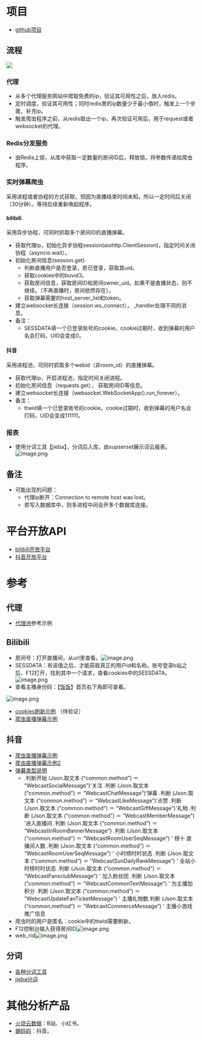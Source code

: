 # 项目
- [github项目](https://github.com/kate0603/danmu_crawler)
## 流程
![](https://cdn.nlark.com/yuque/0/2024/jpeg/745518/1709280275959-b7a623a1-2a99-41ee-bbd1-08baac0ea791.jpeg)
### 代理

- 从多个代理服务网站中爬取免费的ip，验证其可用性之后，放入redis。
- 定时调度，验证其可用性；同时redis里的ip数量少于最小值时，触发上一个步骤，补充ip。
- 触发爬虫程序之前，从redis取出一个ip，再次验证可用后，用于request或者websocket的代理。
### Redis分发服务

- 由Redis上锁，从库中获取一定数量的房间ID后，释放锁。将参数传递给爬虫程序。
### 实时弹幕爬虫
采用进程或者协程的方式获取，但因为直播结束时间未知，所以一定时间后关闭（30分钟）。等待后续重新唤起程序。
#### bilibili
采用异步协程，可同时抓取多个房间ID的直播弹幕。

- 获取代理ip，初始化异步协程session(aiohttp.ClientSession)，指定时间关闭协程（asyncio.wait）。
- 初始化房间信息(session.get)
   - 判断直播用户是否登录，若已登录，获取其uid。
   - 获取cookies中的buvid3。
   - 获取房间信息，获取房间ID和房间owner_uid。如果不是直播状态，则不继续。（不再直播时，房间依然存在）。
   - 获取弹幕需要的host_server_list和token。
- 建立websocket长连接（session.ws_connect）， _handler处理不同的消息。
- 备注：
   - SESSDATA填一个已登录账号的cookie。cookie过期时，收到弹幕的用户名会打码，UID会变成0。
#### 抖音
采用进程池，可同时抓取多个webid（非room_id）的直播弹幕。

- 获取代理ip，开启进程池，指定时间关闭进程。
- 初始化房间信息（requests.get）， 获取房间ID等信息。
- 建立websocket长连接（websocket.WebSocketApp().run_forever）。
- 备注：
   - ttwid填一个已登录账号的cookie。cookie过期时，收到弹幕的用户名会打码，UID会变成111111。
### 报表

- 使用分词工具【jieba】，分词后入库，由supserset展示词云报表。![image.png](https://cdn.nlark.com/yuque/0/2024/png/745518/1709020239233-523558d2-38b1-4004-b0f8-b5423dcd4581.png#averageHue=%23fdfbf9&clientId=ud2e58a9e-d692-4&from=paste&height=444&id=N9WWI&originHeight=555&originWidth=1682&originalType=binary&ratio=1.25&rotation=0&showTitle=false&size=180835&status=done&style=none&taskId=uad8f7955-25cb-457a-bda6-383bd9f2112&title=&width=1345.6)
## 备注

- 可能出现的问题：
   - 代理ip断开：Connection to remote host was lost。
   - 若写入数据库中，则多进程中间会开多个数据库连接。
# 平台开放API

- [bilibili开放平台](https://openhome.bilibili.com/doc/4/aa909d41-01da-e47e-e64c-f32bc76b8a42)
- [抖音开放平台](https://developer.open-douyin.com/docs/resource/zh-CN/interaction/introduction/capabilities/jierushuoming/hudongshuju/pinglunshuju)
# 参考
## 代理

- [代理池](https://github.com/jhao104/proxy_pool)参考示例
## Bilibili

- 房间号：打开直播间，从url里查看。![image.png](https://cdn.nlark.com/yuque/0/2024/png/745518/1707030505921-6598d1d4-f8e4-4a2d-b097-7749bf456871.png#averageHue=%23cfe3dd&clientId=u6d1a5138-1384-4&from=paste&height=34&id=u8ad289d7&originHeight=43&originWidth=805&originalType=binary&ratio=1.25&rotation=0&showTitle=false&size=6612&status=done&style=none&taskId=ud1beea15-b3b4-4497-a74b-6ad03c7ef80&title=&width=644)
- SESSDATA：有该值之后，才能获取真正的用户id和名称。账号登录b站之后，F12打开，找到其中一个请求，查看cookies中的SESSDATA。![image.png](https://cdn.nlark.com/yuque/0/2024/png/745518/1707030591093-bff5e726-2010-4fc3-a595-e6ffa7dbe8ff.png#averageHue=%23dadcd9&clientId=u6d1a5138-1384-4&from=paste&height=183&id=u0c9672fa&originHeight=605&originWidth=1277&originalType=binary&ratio=1.25&rotation=0&showTitle=false&size=112351&status=done&style=none&taskId=ua3aaa163-3855-48e4-8c40-04da4218d5a&title=&width=385.4000244140625)
- 查看主播身份码：【[饭饭](https://play-live.bilibili.com/)】首页右下角即可查看。

![image.png](https://cdn.nlark.com/yuque/0/2024/png/745518/1707030677169-a161ecd8-aa61-41a6-b0c3-131e7453203d.png#averageHue=%234f9f9d&clientId=u6d1a5138-1384-4&from=paste&height=178&id=u7262c2b2&originHeight=648&originWidth=1387&originalType=binary&ratio=1.25&rotation=0&showTitle=false&size=1463977&status=done&style=none&taskId=u7f310dc2-e2b1-464d-9fc3-aabe344d436&title=&width=381.4000244140625)

- [cookies刷新示例](https://github.com/SocialSisterYi/bilibili-API-collect/blob/master/docs/login/cookie_refresh.md#Python) （待验证）
- [爬虫直播弹幕示例](https://github.com/xfgryujk/blivedm?tab=readme-ov-file)
## 抖音

- [爬虫直播弹幕示例](https://gitee.com/haodong108/dy-barrage-grab#-%E6%8A%96%E9%9F%B3%E5%BC%B9%E5%B9%95%E7%9B%91%E5%90%AC%E5%99%A8)
- [爬虫直播弹幕示例2](https://github.com/Sjj1024/douyin-live?tab=readme-ov-file)
- [弹幕类型说明](https://danmaku-doc.hperfect.cn/zh-cn/douyin/fields_description.html)
   - .判断开始 (Json.取文本 (“common.method”) ＝ “WebcastSocialMessage”)'关注
.判断 (Json.取文本 (“common.method”) ＝ “WebcastChatMessage”)‘弹幕
.判断 (Json.取文本 (“common.method”) ＝ “WebcastLikeMessage”)‘点赞
.判断 (Json.取文本 (“common.method”) ＝ “WebcastGiftMessage”)'礼物
.判断 (Json.取文本 (“common.method”) ＝ “WebcastMemberMessage”) ‘进入直播间
.判断 (Json.取文本 (“common.method”) ＝ “WebcastInRoomBannerMessage”)
.判断 (Json.取文本 (“common.method”) ＝ “WebcastRoomUserSeqMessage”)  ' 榜十 直播间人数
.判断 (Json.取文本 (“common.method”) ＝ “WebcastRoomUserSeqMessage”)  ' 小时榜时时状态
.判断 (Json.取文本 (“common.method”) ＝ “WebcastSunDailyRankMessage”)  ' 全站小时榜时时状态
.判断 (Json.取文本 (“common.method”) ＝ “WebcastFansclubMessage”)  ' 加入粉丝团
.判断 (Json.取文本 (“common.method”) ＝ “WebcastCommonTextMessage”)  ' 为主播加积分
.判断 (Json.取文本 (“common.method”) ＝ “WebcastUpdateFanTicketMessage”)  ' 主播礼物数.判断 (Json.取文本 (“common.method”) ＝ “WebcastCommerceMessage”)  ' 主播小游戏推广信息
- 爬虫时的用户是匿名：cookie中的ttwid需要刷新。
- F12控制台输入获得房间ID![image.png](https://cdn.nlark.com/yuque/0/2024/png/745518/1707184365847-00d01d02-2e63-449d-8493-20394e8b6dca.png#averageHue=%23f9efcc&clientId=ub1f64023-9181-4&from=paste&height=424&id=u199c53c8&originHeight=530&originWidth=894&originalType=binary&ratio=1.25&rotation=0&showTitle=false&size=95501&status=done&style=none&taskId=ua040201d-7a73-45cd-8835-b8191d7316f&title=&width=715.2)
- web_rid![image.png](https://cdn.nlark.com/yuque/0/2024/png/745518/1709021314253-e277fc34-b193-4229-84d0-73a316050448.png#averageHue=%23c0dad4&clientId=ued871f45-30c8-4&from=paste&height=34&id=u7aa85210&originHeight=43&originWidth=493&originalType=binary&ratio=1.25&rotation=0&showTitle=false&size=4494&status=done&style=none&taskId=ufbc98aff-d6c3-4d17-9966-d6aac261b83&title=&width=394.4)
## 分词

- [各种分词工具](https://blog.csdn.net/PolarisRisingWar/article/details/125388765)
- [jieba分词](https://github.com/fxsjy/jieba)
# 其他分析产品

- [火烧云数据](https://www.hsydata.com/index?redirect=%2F)：B站、小红书。
- [蝉妈妈](https://www.chanmama.com/)：抖音。
